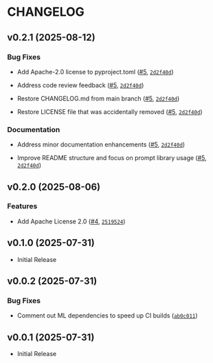 # CHANGELOG

<!-- version list -->

## v0.2.1 (2025-08-12)

### Bug Fixes

- Add Apache-2.0 license to pyproject.toml
  ([#5](https://github.com/ai-enhanced-engineer/ai-assistant-roles/pull/5),
  [`2d2f40d`](https://github.com/ai-enhanced-engineer/ai-assistant-roles/commit/2d2f40d05f394032427315e7ab69f260e4a0ee19))

- Address code review feedback
  ([#5](https://github.com/ai-enhanced-engineer/ai-assistant-roles/pull/5),
  [`2d2f40d`](https://github.com/ai-enhanced-engineer/ai-assistant-roles/commit/2d2f40d05f394032427315e7ab69f260e4a0ee19))

- Restore CHANGELOG.md from main branch
  ([#5](https://github.com/ai-enhanced-engineer/ai-assistant-roles/pull/5),
  [`2d2f40d`](https://github.com/ai-enhanced-engineer/ai-assistant-roles/commit/2d2f40d05f394032427315e7ab69f260e4a0ee19))

- Restore LICENSE file that was accidentally removed
  ([#5](https://github.com/ai-enhanced-engineer/ai-assistant-roles/pull/5),
  [`2d2f40d`](https://github.com/ai-enhanced-engineer/ai-assistant-roles/commit/2d2f40d05f394032427315e7ab69f260e4a0ee19))

### Documentation

- Address minor documentation enhancements
  ([#5](https://github.com/ai-enhanced-engineer/ai-assistant-roles/pull/5),
  [`2d2f40d`](https://github.com/ai-enhanced-engineer/ai-assistant-roles/commit/2d2f40d05f394032427315e7ab69f260e4a0ee19))

- Improve README structure and focus on prompt library usage
  ([#5](https://github.com/ai-enhanced-engineer/ai-assistant-roles/pull/5),
  [`2d2f40d`](https://github.com/ai-enhanced-engineer/ai-assistant-roles/commit/2d2f40d05f394032427315e7ab69f260e4a0ee19))


## v0.2.0 (2025-08-06)

### Features

- Add Apache License 2.0 ([#4](https://github.com/ai-enhanced-engineer/ai-assistant-roles/pull/4),
  [`2519524`](https://github.com/ai-enhanced-engineer/ai-assistant-roles/commit/2519524b25f152f3ad485c806636bbfd1fb239ca))


## v0.1.0 (2025-07-31)

- Initial Release

## v0.0.2 (2025-07-31)

### Bug Fixes

- Comment out ML dependencies to speed up CI builds
  ([`ab0c011`](https://github.com/ai-enhanced-engineer/ai-assistant-roles/commit/ab0c0114d70f745460f532603a4cd90a52d9f00d))


## v0.0.1 (2025-07-31)

- Initial Release
